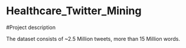 Healthcare_Twitter_Mining
=========================
#Project description

The dataset consists of ~2.5 Million tweets, more than 15 Million words.
